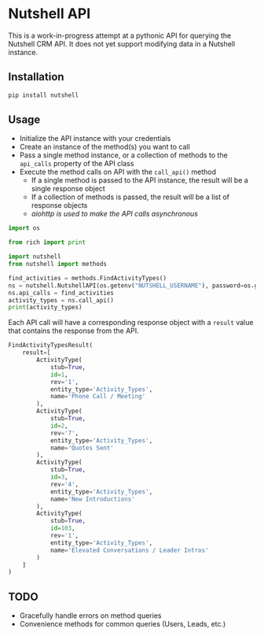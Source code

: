 # Nutshell API

This is a work-in-progress attempt at a pythonic API for querying the Nutshell CRM API. It does not yet support
modifying data in a Nutshell instance.

## Installation

```bash 
pip install nutshell
```

## Usage

- Initialize the API instance with your credentials
- Create an instance of the method(s) you want to call
- Pass a single method instance, or a collection of methods to the `api_calls` property of the API class
- Execute the method calls on API with the `call_api()` method
    - If a single method is passed to the API instance, the result will be a single response object
    - If a collection of methods is passed, the result will be a list of response objects
    - *aiohttp is used to make the API calls asynchronous*

```python
import os

from rich import print

import nutshell
from nutshell import methods

find_activities = methods.FindActivityTypes()
ns = nutshell.NutshellAPI(os.getenv("NUTSHELL_USERNAME"), password=os.getenv("NUTSHELL_KEY"))
ns.api_calls = find_activities
activity_types = ns.call_api()
print(activity_types)
```

Each API call will have a corresponding response object with a `result` value that contains the response from the API.

```python
FindActivityTypesResult(
    result=[
        ActivityType(
            stub=True,
            id=1,
            rev='1',
            entity_type='Activity_Types',
            name='Phone Call / Meeting'
        ),
        ActivityType(
            stub=True,
            id=2,
            rev='7',
            entity_type='Activity_Types',
            name='Quotes Sent'
        ),
        ActivityType(
            stub=True,
            id=3,
            rev='4',
            entity_type='Activity_Types',
            name='New Introductions'
        ),
        ActivityType(
            stub=True,
            id=103,
            rev='1',
            entity_type='Activity_Types',
            name='Elevated Conversations / Leader Intros'
        )
    ]
)
```

## TODO

- Gracefully handle errors on method queries
- Convenience methods for common queries (Users, Leads, etc.)